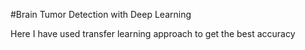 #Brain Tumor Detection with Deep Learning

Here I have used transfer learning approach to get the best accuracy
